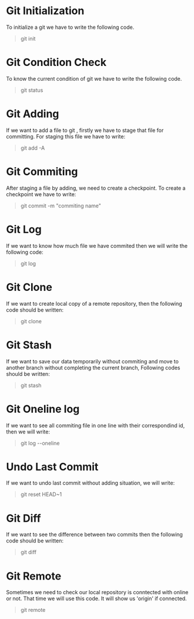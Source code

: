 # Git Initialization 
To initialize a git we have to write the following code.
> git init 

# Git Condition Check
To know the current condition of git we have to write the following code.
> git status

# Git Adding 
If we want to add a file to git , firstly we have to stage that file for committing. For staging this file we have to write:
> git add -A

# Git Commiting
After staging a file by adding, we need to create a checkpoint. To create a checkpoint we have to write:
> git commit -m "commiting name"

# Git Log 
If we want to know how much file we have commited then we will write the following code:
> git log

# Git Clone 
If we want to create local copy of a remote repository, then the following code should be written:
> git clone <repository URL>

# Git Stash
If we want to save our data temporarily without commiting and move to another branch without completing the current branch, Following codes should be written:
> git stash 

# Git Oneline log
If we want to see all commiting file in one line with their correspondind id, then we will write:
> git log --oneline 

# Undo Last Commit
If we want to undo last commit without adding situation, we will write:
> git reset HEAD~1 

# Git Diff
If we want to see the difference between two commits then the following code should be written:
> git diff 

# Git Remote
Sometimes we need to check our local repository is conntected with online or not. That time we will use this code. It will show us 'origin' if connected. 
> git remote
